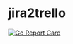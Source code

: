 # jira2trello
[![Go Report Card](https://goreportcard.com/badge/github.com/Brialius/jira2trello)](https://goreportcard.com/report/github.com/Brialius/jira2trello)
